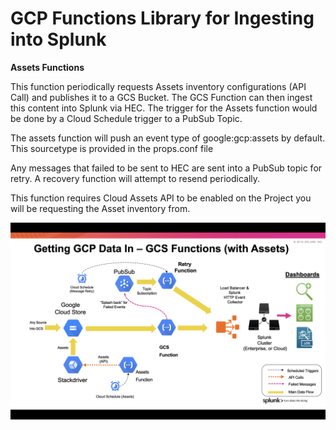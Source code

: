# GCP Functions Library for Ingesting into Splunk

**Assets Functions**

This function periodically requests Assets inventory configurations (API Call) and publishes it to a GCS Bucket. The GCS Function can then ingest this content into Splunk via HEC.
The trigger for the Assets function would be done by a Cloud Schedule trigger to a PubSub Topic.

The assets function will push an event type of google:gcp:assets by default. This sourcetype is provided in the props.conf file

Any messages that failed to be sent to HEC are sent into a PubSub topic for retry. A recovery function will attempt to resend periodically.

This function requires Cloud Assets API to be enabled on the Project you will be requesting the Asset inventory from.

![Assets Inventory Function overview](../images/Assets.png)